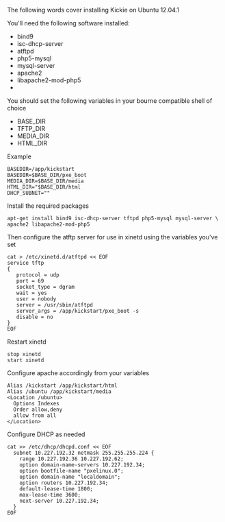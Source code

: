 The following words cover installing Kickie on Ubuntu 12.04.1

You'll need the following software installed:

* bind9
* isc-dhcp-server
* atftpd
* php5-mysql
* mysql-server
* apache2
* libapache2-mod-php5
* 

You should set the following variables in your bourne compatible shell of
choice

* BASE_DIR
* TFTP_DIR
* MEDIA_DIR
* HTML_DIR


Example

    BASEDIR=/app/kickstart
    BASEDIR=$BASE_DIR/pxe_boot
    MEDIA_DIR=$BASE_DIR/media
    HTML_DIR="$BASE_DIR/html
    DHCP_SUBNET=""


Install the required packages

    apt-get install bind9 isc-dhcp-server tftpd php5-mysql mysql-server \
    apache2 libapache2-mod-php5

 
Then configure the atftp server for use in xinetd using the variables you've set

    cat > /etc/xinetd.d/atftpd << EOF
    service tftp
    {
       protocol = udp
       port = 69
       socket_type = dgram
       wait = yes
       user = nobody
       server = /usr/sbin/atftpd
       server_args = /app/kickstart/pxe_boot -s
       disable = no
    }
    EOF


Restart xinetd

    stop xinetd
    start xinetd


Configure apache accordingly from your variables

    Alias /kickstart /app/kickstart/html
    Alias /ubuntu /app/kickstart/media
    <Location /ubuntu>
      Options Indexes
      Order allow,deny
      allow from all
    </Location>


Configure DHCP as needed

    cat >> /etc/dhcp/dhcpd.conf << EOF
      subnet 10.227.192.32 netmask 255.255.255.224 {
        range 10.227.192.36 10.227.192.62;
        option domain-name-servers 10.227.192.34;
        option bootfile-name "pxelinux.0";
        option domain-name "localdomain";
        option routers 10.227.192.34;
        default-lease-time 1800;
        max-lease-time 3600;
        next-server 10.227.192.34;
      }
    EOF



















